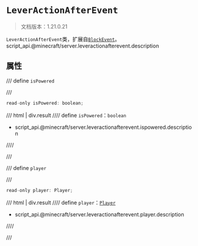 # `LeverActionAfterEvent`

> 文档版本：1.21.0.21

`LeverActionAfterEvent`类，扩展自[`BlockEvent`](./blockevent.md)。script_api.@minecraft/server.leveractionafterevent.description

## 属性

/// define
`isPowered`


///

```js
read-only isPowered: boolean;
```

/// html | div.result
//// define
`isPowered`：`boolean`

- script_api.@minecraft/server.leveractionafterevent.ispowered.description


////

///


/// define
`player`


///

```js
read-only player: Player;
```

/// html | div.result
//// define
`player`：[`Player`](./player.md)

- script_api.@minecraft/server.leveractionafterevent.player.description


////

///

